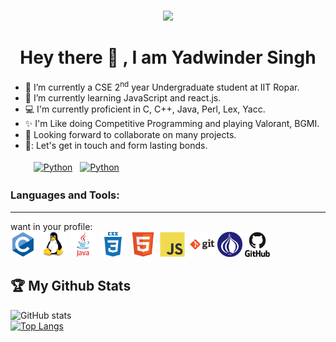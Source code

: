 ### 
<div id="header" align="center">
    <img src="https://media.giphy.com/media/M9gbBd9nbDrOTu1Mqx/giphy.gif" width="100"/>
</div>

<div align="center">
   <h1> Hey there 👋 , I am Yadwinder Singh </h1>
</div>

- 🔭 I’m currently a CSE 2<sup>nd</sup> year Undergraduate student at IIT Ropar.
- 🌱 I’m currently learning JavaScript and react.js.
- 💻 I'm currently proficient in C, C++, Java, Perl, Lex, Yacc.
- ✨ I'm Like doing Competitive Programming and playing Valorant, BGMI.
- 👀 Looking forward to collaborate on many projects.
- 🤝: Let's get in touch and form lasting bonds.


&ensp;
&ensp;
&ensp;
<a href="https://www.linkedin.com/in/yadwinder-singh-0183421b8/" target="_blank" rel="noopener noreferrer"> <img src="https://cdn.exclaimer.com/Handbook%20Images/linkedin-icon_64x64.png" alt="Python" height="40" style="vertical-align:top; margin:4px"></a>
<a href="https://www.instagram.com/yad_winder__/"> <img src="https://cdn.exclaimer.com/Handbook%20Images/instagram-icon_64x64.png" alt="Python" height="40" style="vertical-align:top; margin:4px"></a>


<h3>Languages and Tools:</h3><hr>
want in your profile:

<div>
 <img src="https://github.com/devicons/devicon/blob/master/icons/c/c-original.svg" title="C" alt="C" width="40" height="40"/>&nbsp;
 <img src="https://github.com/devicons/devicon/blob/master/icons/linux/linux-original.svg" title="Linux" alt="Linux" width="40" height="40"/>&nbsp;
  <img src="https://github.com/devicons/devicon/blob/master/icons/java/java-original-wordmark.svg" title="Java" alt="Java" width="40" height="40"/>&nbsp;
  <img src="https://github.com/devicons/devicon/blob/master/icons/css3/css3-plain-wordmark.svg"  title="CSS3" alt="CSS" width="40" height="40"/>&nbsp;
  <img src="https://github.com/devicons/devicon/blob/master/icons/html5/html5-original.svg" title="HTML5" alt="HTML" width="40" height="40"/>&nbsp;
  <img src="https://github.com/devicons/devicon/blob/master/icons/javascript/javascript-original.svg" title="JavaScript" alt="JavaScript" width="40" height="40"/>&nbsp;
<!--   <img src="https://github.com/devicons/devicon/blob/master/icons/nodejs/nodejs-original-wordmark.svg" title="NodeJS" alt="NodeJS" width="40" height="40"/>&nbsp; -->
  <img src="https://github.com/devicons/devicon/blob/master/icons/git/git-original-wordmark.svg" title="Git" **alt="Git" width="40" height="40"/>
 <img src="https://github.com/devicons/devicon/blob/master/icons/perl/perl-original.svg" title="Perl*alt="Perl" width="40" height="40"/>
 
 <img src="https://github.com/devicons/devicon/blob/master/icons/github/github-original-wordmark.svg" title="GitHub" alt="GitHub" width="40" height="40"/>
 </div> 


## :trophy: My Github Stats <br>
![GitHub stats](https://github-readme-stats.vercel.app/api?username=Rko-8001&show_icons=true&theme=highcontrast) <br>
[![Top Langs](https://github-readme-stats.vercel.app/api/top-langs/?username=Rko-8001&layout=compact&theme=vision-friendly-dark)](https://github.com/anuraghazra/github-readme-stats)
